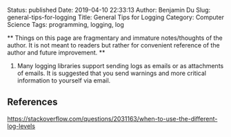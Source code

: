 Status: published
Date: 2019-04-10 22:33:13
Author: Benjamin Du
Slug: general-tips-for-logging
Title: General Tips for Logging
Category: Computer Science
Tags: programming, logging, log

**
Things on this page are fragmentary and immature notes/thoughts of the author.
It is not meant to readers but rather for convenient reference of the author and future improvement.
**

1. Many logging libraries support sending logs as emails or as attachments of emails. 
    It is suggested that you send warnings and more critical information to yourself via email. 

## References

https://stackoverflow.com/questions/2031163/when-to-use-the-different-log-levels
